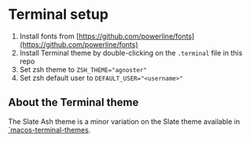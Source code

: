 # Terminal setup

1. Install fonts from [https://github.com/powerline/fonts](https://github.com/powerline/fonts)
1. Install Terminal theme by double-clicking on the `.terminal` file in this repo
1. Set zsh theme to `ZSH_THEME="agnoster"`
1. Set zsh default user to `DEFAULT_USER="<username>"`

## About the Terminal theme

The Slate Ash theme is a minor variation on the Slate theme available in [`macos-terminal-themes](https://github.com/lysyi3m/macos-terminal-themes/tree/master).